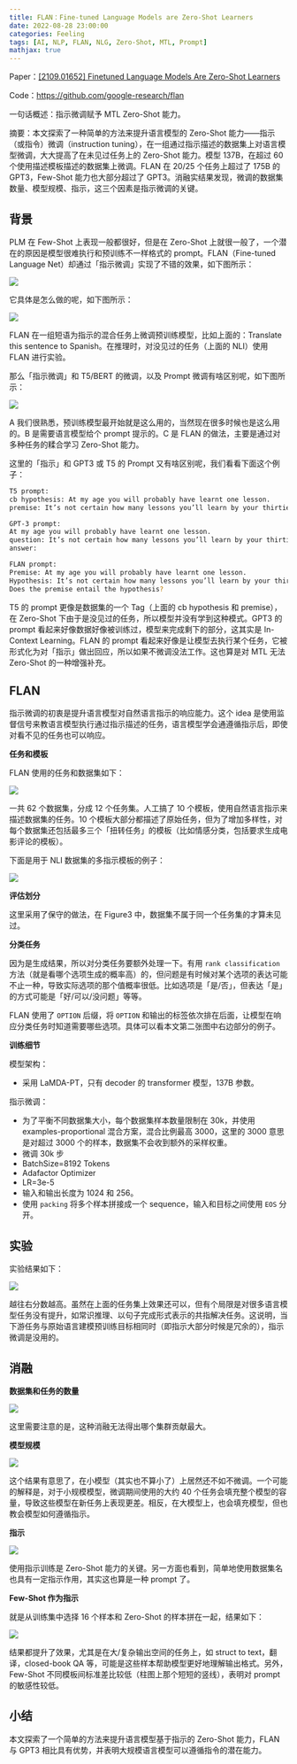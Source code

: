 ```yaml
---
title: FLAN：Fine-tuned Language Models are Zero-Shot Learners
date: 2022-08-28 23:00:00
categories: Feeling
tags: [AI, NLP, FLAN, NLG, Zero-Shot, MTL, Prompt]
mathjax: true
---
```


Paper：[[2109.01652] Finetuned Language Models Are Zero-Shot Learners](https://arxiv.org/abs/2109.01652)

Code：https://github.com/google-research/flan

一句话概述：指示微调赋予 MTL Zero-Shot 能力。

摘要：本文探索了一种简单的方法来提升语言模型的 Zero-Shot 能力——指示（或指令）微调（instruction tuning），在一组通过指示描述的数据集上对语言模型微调，大大提高了在未见过任务上的 Zero-Shot 能力。模型 137B，在超过 60 个使用描述模板描述的数据集上微调。FLAN 在 20/25 个任务上超过了 175B 的 GPT3，Few-Shot 能力也大部分超过了 GPT3。消融实结果发现，微调的数据集数量、模型规模、指示，这三个因素是指示微调的关键。

<!--more-->

## 背景

PLM 在 Few-Shot 上表现一般都很好，但是在 Zero-Shot 上就很一般了，一个潜在的原因是模型很难执行和预训练不一样格式的 prompt。FLAN（Fine-tuned Language Net）却通过「指示微调」实现了不错的效果，如下图所示：

![](https://qnimg.lovevivian.cn/paper-flan-1.jpg)

它具体是怎么做的呢，如下图所示：

![](https://qnimg.lovevivian.cn/paper-flan-2.jpg)

FLAN 在一组短语为指示的混合任务上微调预训练模型，比如上面的：Translate this sentence to Spanish。在推理时，对没见过的任务（上面的 NLI）使用 FLAN 进行实验。

那么「指示微调」和 T5/BERT 的微调，以及 Prompt 微调有啥区别呢，如下图所示：

![](https://qnimg.lovevivian.cn/paper-flan-3.jpg)

A 我们很熟悉，预训练模型最开始就是这么用的，当然现在很多时候也是这么用的。B 是需要语言模型给个 prompt 提示的。C 是 FLAN 的做法，主要是通过对多种任务的糅合学习 Zero-Shot 能力。

这里的「指示」和 GPT3 或 T5 的 Prompt 又有啥区别呢，我们看看下面这个例子：

```bash
T5 prompt: 
cb hypothesis: At my age you will probably have learnt one lesson. 
premise: It’s not certain how many lessons you’ll learn by your thirties. 

GPT-3 prompt: 
At my age you will probably have learnt one lesson. 
question: It’s not certain how many lessons you’ll learn by your thirties. true, false, or neither? 
answer: 

FLAN prompt: 
Premise: At my age you will probably have learnt one lesson. 
Hypothesis: It’s not certain how many lessons you’ll learn by your thirties. 
Does the premise entail the hypothesis?
```

T5 的 prompt 更像是数据集的一个 Tag（上面的 cb hypothesis 和 premise），在 Zero-Shot 下由于是没见过的任务，所以模型并没有学到这种模式。GPT3 的 prompt 看起来好像数据好像被训练过，模型来完成剩下的部分，这其实是 In-Context Learning。FLAN 的 prompt 看起来好像是让模型去执行某个任务，它被形式化为对「指示」做出回应，所以如果不微调没法工作。这也算是对 MTL 无法 Zero-Shot 的一种增强补充。

## FLAN

指示微调的初衷是提升语言模型对自然语言指示的响应能力。这个 idea 是使用监督信号来教语言模型执行通过指示描述的任务，语言模型学会通遵循指示后，即使对看不见的任务也可以响应。

**任务和模板**

FLAN 使用的任务和数据集如下：

![](https://qnimg.lovevivian.cn/paper-flan-4.jpg)

一共 62 个数据集，分成 12 个任务集。人工搞了 10 个模板，使用自然语言指示来描述数据集的任务。10 个模板大部分都描述了原始任务，但为了增加多样性，对每个数据集还包括最多三个「扭转任务」的模板（比如情感分类，包括要求生成电影评论的模板）。

下面是用于 NLI 数据集的多指示模板的例子：

![](https://qnimg.lovevivian.cn/paper-flan-5.jpg)

**评估划分**

这里采用了保守的做法，在 Figure3 中，数据集不属于同一个任务集的才算未见过。

**分类任务**

因为是生成结果，所以对分类任务要额外处理一下。有用 `rank classification` 方法（就是看哪个选项生成的概率高）的，但问题是有时候对某个选项的表达可能不止一种，导致实际选项的那个值概率很低。比如选项是「是/否」，但表达「是」的方式可能是「好/可以/没问题」等等。

FLAN 使用了 `OPTION` 后缀，将 `OPTION` 和输出的标签依次排在后面，让模型在响应分类任务时知道需要哪些选项。具体可以看本文第二张图中右边部分的例子。

**训练细节**

模型架构：

- 采用 LaMDA-PT，只有 decoder 的 transformer 模型，137B 参数。

指示微调：

- 为了平衡不同数据集大小，每个数据集样本数量限制在 30k，并使用 examples-proportional 混合方案，混合比例最高 3000，这里的 3000 意思是对超过 3000 个的样本，数据集不会收到额外的采样权重。
- 微调 30k 步
- BatchSize=8192 Tokens
- Adafactor Optimizer
- LR=3e-5
- 输入和输出长度为 1024 和 256。
- 使用 `packing` 将多个样本拼接成一个 sequence，输入和目标之间使用 `EOS` 分开。

## 实验

实验结果如下：

![](https://qnimg.lovevivian.cn/paper-flan-6.jpg)

越往右分数越高。虽然在上面的任务集上效果还可以，但有个局限是对很多语言模型任务没有提升，如常识推理、以句子完成形式表示的共指解决任务。这说明，当下游任务与原始语言建模预训练目标相同时（即指示大部分时候是冗余的），指示微调是没用的。

## 消融

**数据集和任务的数量**

![](https://qnimg.lovevivian.cn/paper-flan-7.jpg)

这里需要注意的是，这种消融无法得出哪个集群贡献最大。

**模型规模**

![](https://qnimg.lovevivian.cn/paper-flan-8.jpg)

这个结果有意思了，在小模型（其实也不算小了）上居然还不如不微调。一个可能的解释是，对于小规模模型，微调期间使用的大约 40 个任务会填充整个模型的容量，导致这些模型在新任务上表现更差。相反，在大模型上，也会填充模型，但也教会模型如何遵循指示。

**指示**

![](https://qnimg.lovevivian.cn/paper-flan-9.jpg)

使用指示训练是 Zero-Shot 能力的关键。另一方面也看到，简单地使用数据集名也具有一定指示作用，其实这也算是一种 prompt 了。

**Few-Shot 作为指示**

就是从训练集中选择 16 个样本和 Zero-Shot 的样本拼在一起，结果如下：

![](https://qnimg.lovevivian.cn/paper-flan-10.jpg)

结果都提升了效果，尤其是在大/复杂输出空间的任务上，如 struct to text，翻译，closed-book QA 等，可能是这些样本帮助模型更好地理解输出格式。另外，Few-Shot 不同模板间标准差比较低（柱图上那个短短的竖线），表明对 prompt 的敏感性较低。

## 小结

本文探索了一个简单的方法来提升语言模型基于指示的 Zero-Shot 能力，FLAN 与 GPT3 相比具有优势，并表明大规模语言模型可以遵循指令的潜在能力。



